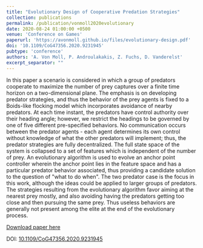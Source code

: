 ```yaml
---
title: "Evolutionary Design of Cooperative Predation Strategies"
collection: publications
permalink: /publication/vonmoll2020evolutionary
date: 2020-08-24 01:00:00 +0500
venue: 'Conference on Games'
paperurl: 'https://avonmoll.github.io/files/evolutionary-design.pdf'
doi: '10.1109/CoG47356.2020.9231945'
pubtype: 'conference'
authors: 'A. Von Moll, P. Androulakakis, Z. Fuchs, D. Vanderelst'
excerpt_separator: ""
---
```

In this paper a scenario is considered in which a group of predators cooperate to maximize the number of prey captures over a finite time horizon on a two-dimensional plane. The emphasis is on developing predator strategies, and thus the behavior of the prey agents is fixed to a Boids-like flocking model which incorporates avoidance of nearby predators. At each time instant, the predators have control authority over their heading angle; however, we restrict the headings to be governed by one of five different pre-specified behaviors. No communication occurs between the predator agents - each agent determines its own control without knowledge of what the other predators will implement; thus, the predator strategies are fully decentralized. The full state space of the system is collapsed to a set of features which is independent of the number of prey. An evolutionary algorithm is used to evolve an anchor point controller wherein the anchor point lies in the feature space and has a particular predator behavior associated, thus providing a candidate solution to the question of &quot;what to do when&quot;. The two predator case is the focus in this work, although the ideas could be applied to larger groups of predators. The strategies resulting from the evolutionary algorithm favor aiming at the nearest prey mostly, and also avoiding having the predators getting too close and then pursuing the same prey. Thus useless behaviors are generally not present among the elite at the end of the evolutionary process.

[Download paper here](https://avonmoll.github.io/files/evolutionary-design.pdf)

DOI: [10.1109/CoG47356.2020.9231945](https://doi.org/10.1109/CoG47356.2020.9231945)